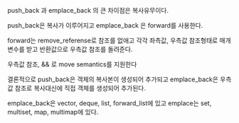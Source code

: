 push_back 과 emplace_back 의 큰 차이점은 복사유무이다.

push_back은 복사가 이루어지고 emplace_back 은 forward를 사용한다.

forward는 remove_referense로 참조를 없애고 각각 좌측값, 우측값 참조형태로 매개변수를 받고 반환값으로 우측값 참조를 돌려준다.

우측값 참조, && 로 move semantics를 지원한다

결론적으로 push_back은 객체의 복사본이 생성되어 추가되고 emplace_back은 우측값 참조로 복사대신에 직접 객체를 생성되어 추가된다.

emplace_back은 vector, deque, list, forward_list에 있고 emplace는 set, multiset, map, multimap에 있다.